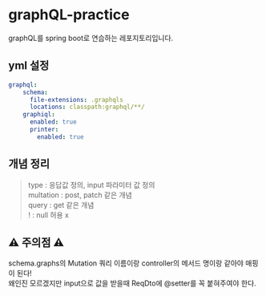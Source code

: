 # graphQL-practice
graphQL를 spring boot로 연습하는 레포지토리입니다.

## yml 설정 ##
```yml
graphql:
    schema:
      file-extensions: .graphqls
      locations: classpath:graphql/**/
    graphiql:
      enabled: true
      printer:
        enabled: true
```

## 개념 정리 ##

> type : 응답값 정의, input 파라미터 값 정의 <br>
multation : post, patch 같은 개념 <br>
query : get 같은 개념 <br>
! : null 허용 x <br>

## :warning: 주의점 :warning: 

schema.graphs의 Mutation 쿼리 이름이랑 controller의 메서드 명이랑 같아야 매핑이 된다! <br>
왜인진 모르겠지만 input으로 값을 받을때 ReqDto에 @setter를 꼭 붙혀주여야 한다.
